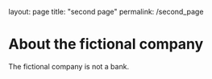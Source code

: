 layout: page
title: "second page"
permalink: /second_page


# About the fictional company
The fictional company is not a bank.
